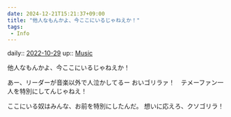 ```yaml
---
date: 2024-12-21T15:21:37+09:00
title: "他人なもんかよ、今ここにいるじゃねえか！"
tags:
 - Info
---
```


daily:: [2022-10-29](Daily_Note/2022-10-29.md)
up:: [Music](Bar/Novel/Topics/Music.md)

他人なもんかよ、今ここにいるじゃねえか！

あー、リーダーが音楽以外で人泣かしてるー
おいゴリラァ！　テメーファン一人を特別にしてんじゃねえ！

ここにいる奴はみんな、お前を特別にしたんだ。
想いに応えろ、クソゴリラ！